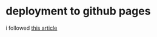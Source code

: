 # deployment to github pages

i followed [this article](https://www.linkedin.com/pulse/eleventy-github-pages-lea-tortay/)